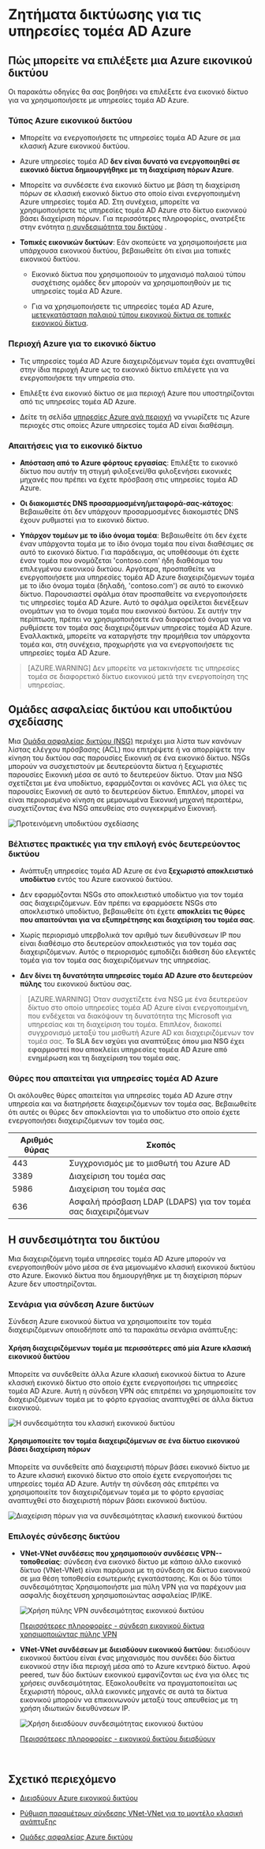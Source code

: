 <properties
    pageTitle="Azure υπηρεσίες τομέα AD: Γενικές οδηγίες δικτύωση | Microsoft Azure"
    description="Ζητήματα δικτύωσης για υπηρεσίες τομέα Active Directory Azure"
    services="active-directory-ds"
    documentationCenter=""
    authors="mahesh-unnikrishnan"
    manager="stevenpo"
    editor="curtand"/>

<tags
    ms.service="active-directory-ds"
    ms.workload="identity"
    ms.tgt_pltfrm="na"
    ms.devlang="na"
    ms.topic="article"
    ms.date="10/18/2016"
    ms.author="maheshu"/>

# <a name="networking-considerations-for-azure-ad-domain-services"></a>Ζητήματα δικτύωσης για τις υπηρεσίες τομέα AD Azure

## <a name="how-to-select-an-azure-virtual-network"></a>Πώς μπορείτε να επιλέξετε μια Azure εικονικού δικτύου
Οι παρακάτω οδηγίες θα σας βοηθήσει να επιλέξετε ένα εικονικό δίκτυο για να χρησιμοποιήσετε με υπηρεσίες τομέα AD Azure.

### <a name="type-of-azure-virtual-network"></a>Τύπος Azure εικονικού δικτύου

- Μπορείτε να ενεργοποιήσετε τις υπηρεσίες τομέα AD Azure σε μια κλασική Azure εικονικού δικτύου.

- Azure υπηρεσίες τομέα AD **δεν είναι δυνατό να ενεργοποιηθεί σε εικονικό δίκτυα δημιουργήθηκε με τη διαχείριση πόρων Azure**.

- Μπορείτε να συνδέσετε ένα εικονικό δίκτυο με βάση τη διαχείριση πόρων σε κλασική εικονικό δίκτυο στο οποίο είναι ενεργοποιημένη Azure υπηρεσίες τομέα AD. Στη συνέχεια, μπορείτε να χρησιμοποιήσετε τις υπηρεσίες τομέα AD Azure στο δίκτυο εικονικού βάσει διαχείριση πόρων. Για περισσότερες πληροφορίες, ανατρέξτε στην ενότητα [η συνδεσιμότητα του δικτύου](active-directory-ds-networking.md#network-connectivity) .

- **Τοπικές εικονικών δικτύων**: Εάν σκοπεύετε να χρησιμοποιήσετε μια υπάρχουσα εικονικού δικτύου, βεβαιωθείτε ότι είναι μια τοπικές εικονικού δικτύου.

    - Εικονικό δίκτυα που χρησιμοποιούν το μηχανισμό παλαιού τύπου συσχέτισης ομάδες δεν μπορούν να χρησιμοποιηθούν με τις υπηρεσίες τομέα AD Azure.

    - Για να χρησιμοποιήσετε τις υπηρεσίες τομέα AD Azure, [μετεγκατάσταση παλαιού τύπου εικονικού δίκτυα σε τοπικές εικονικού δίκτυα](../virtual-network/virtual-networks-migrate-to-regional-vnet.md).


### <a name="azure-region-for-the-virtual-network"></a>Περιοχή Azure για το εικονικό δίκτυο

- Τις υπηρεσίες τομέα AD Azure διαχειριζόμενων τομέα έχει αναπτυχθεί στην ίδια περιοχή Azure ως το εικονικό δίκτυο επιλέγετε για να ενεργοποιήσετε την υπηρεσία στο.

- Επιλέξτε ένα εικονικό δίκτυο σε μια περιοχή Azure που υποστηρίζονται από τις υπηρεσίες τομέα AD Azure.

- Δείτε τη σελίδα [υπηρεσίες Azure ανά περιοχή](https://azure.microsoft.com/regions/#services/) να γνωρίζετε τις Azure περιοχές στις οποίες Azure υπηρεσίες τομέα AD είναι διαθέσιμη.


### <a name="requirements-for-the-virtual-network"></a>Απαιτήσεις για το εικονικό δίκτυο

- **Απόσταση από το Azure φόρτους εργασίας**: Επιλέξτε το εικονικό δίκτυο που αυτήν τη στιγμή φιλοξενεί/θα φιλοξενήσει εικονικές μηχανές που πρέπει να έχετε πρόσβαση στις υπηρεσίες τομέα AD Azure.

- **Οι διακομιστές DNS προσαρμοσμένη/μεταφορά-σας-κάτοχος**: Βεβαιωθείτε ότι δεν υπάρχουν προσαρμοσμένες διακομιστές DNS έχουν ρυθμιστεί για το εικονικό δίκτυο.

- **Υπάρχον τομέων με το ίδιο όνομα τομέα**: Βεβαιωθείτε ότι δεν έχετε έναν υπάρχοντα τομέα με το ίδιο όνομα τομέα που είναι διαθέσιμες σε αυτό το εικονικό δίκτυο. Για παράδειγμα, ας υποθέσουμε ότι έχετε έναν τομέα που ονομάζεται 'contoso.com' ήδη διαθέσιμα του επιλεγμένου εικονικού δικτύου. Αργότερα, προσπαθείτε να ενεργοποιήσετε μια υπηρεσίες τομέα AD Azure διαχειριζόμενων τομέα με το ίδιο όνομα τομέα (δηλαδή, 'contoso.com') σε αυτό το εικονικό δίκτυο. Παρουσιαστεί σφάλμα όταν προσπαθείτε να ενεργοποιήσετε τις υπηρεσίες τομέα AD Azure. Αυτό το σφάλμα οφείλεται διενέξεων ονομάτων για το όνομα τομέα που εικονικού δικτύου. Σε αυτήν την περίπτωση, πρέπει να χρησιμοποιήσετε ένα διαφορετικό όνομα για να ρυθμίσετε τον τομέα σας διαχειριζόμενων υπηρεσίες τομέα AD Azure. Εναλλακτικά, μπορείτε να καταργήστε την προμήθεια τον υπάρχοντα τομέα και, στη συνέχεια, προχωρήστε για να ενεργοποιήσετε τις υπηρεσίες τομέα AD Azure.

> [AZURE.WARNING] Δεν μπορείτε να μετακινήσετε τις υπηρεσίες τομέα σε διαφορετικό δίκτυο εικονικού μετά την ενεργοποίηση της υπηρεσίας.


## <a name="network-security-groups-and-subnet-design"></a>Ομάδες ασφαλείας δικτύου και υποδικτύου σχεδίασης
Μια [Ομάδα ασφαλείας δικτύου (NSG)](../virtual-network/virtual-networks-nsg.md) περιέχει μια λίστα των κανόνων λίστας ελέγχου πρόσβασης (ACL) που επιτρέψετε ή να απορρίψετε την κίνηση του δικτύου σας παρουσίες Εικονική σε ένα εικονικό δίκτυο. NSGs μπορούν να συσχετιστούν με δευτερεύοντα δίκτυα ή ξεχωριστές παρουσίες Εικονική μέσα σε αυτό το δευτερεύον δίκτυο. Όταν μια NSG σχετίζεται με ένα υποδίκτυο, εφαρμόζονται οι κανόνες ACL για όλες τις παρουσίες Εικονική σε αυτό το δευτερεύον δίκτυο. Επιπλέον, μπορεί να είναι περιορισμένο κίνηση σε μεμονωμένα Εικονική μηχανή περαιτέρω, συσχετίζοντας ένα NSG απευθείας στο συγκεκριμένο Εικονική.

![Προτεινόμενη υποδικτύου σχεδίασης](./media/active-directory-domain-services-design-guide/vnet-subnet-design.png)


### <a name="best-practices-for-choosing-a-subnet"></a>Βέλτιστες πρακτικές για την επιλογή ενός δευτερεύοντος δικτύου
- Ανάπτυξη υπηρεσίες τομέα AD Azure σε ένα **ξεχωριστό αποκλειστικό υποδίκτυο** εντός του Azure εικονικού δικτύου.

- Δεν εφαρμόζονται NSGs στο αποκλειστικό υποδίκτυο για τον τομέα σας διαχειριζόμενων. Εάν πρέπει να εφαρμόσετε NSGs στο αποκλειστικό υποδίκτυο, βεβαιωθείτε ότι έχετε **αποκλείει τις θύρες που απαιτούνται για να εξυπηρέτησης και διαχείριση του τομέα σας**.

- Χωρίς περιορισμό υπερβολικά τον αριθμό των διευθύνσεων IP που είναι διαθέσιμο στο δευτερεύον αποκλειστικός για τον τομέα σας διαχειριζόμενων. Αυτός ο περιορισμός εμποδίζει διάθεση δύο ελεγκτές τομέα για τον τομέα σας διαχειριζόμενων της υπηρεσίας.

- **Δεν δίνει τη δυνατότητα υπηρεσίες τομέα AD Azure στο δευτερεύον πύλης** του εικονικού δικτύου σας.


> [AZURE.WARNING] Όταν συσχετίζετε ένα NSG με ένα δευτερεύον δίκτυο στο οποίο υπηρεσίες τομέα AD Azure είναι ενεργοποιημένη, που ενδέχεται να διακόψουν τη δυνατότητα της Microsoft για υπηρεσίας και τη διαχείριση του τομέα. Επιπλέον, διακοπεί συγχρονισμό μεταξύ του μισθωτή Azure AD και διαχειριζόμενων τον τομέα σας. **Το SLA δεν ισχύει για αναπτύξεις όπου μια NSG έχει εφαρμοστεί που αποκλείει υπηρεσίες τομέα AD Azure από ενημέρωση και τη διαχείριση του τομέα σας.**


### <a name="ports-required-for-azure-ad-domain-services"></a>Θύρες που απαιτείται για υπηρεσίες τομέα AD Azure
Οι ακόλουθες θύρες απαιτείται για υπηρεσίες τομέα AD Azure στην υπηρεσία και να διατηρήσετε διαχειριζόμενων τον τομέα σας. Βεβαιωθείτε ότι αυτές οι θύρες δεν αποκλείονται για το υποδίκτυο στο οποίο έχετε ενεργοποιήσει διαχειριζόμενων τον τομέα σας.

| Αριθμός θύρας | Σκοπός |
|---|---|
| 443 | Συγχρονισμός με το μισθωτή του Azure AD |
| 3389 | Διαχείριση του τομέα σας |
| 5986 | Διαχείριση του τομέα σας |
| 636 | Ασφαλή πρόσβαση LDAP (LDAPS) για τον τομέα σας διαχειριζόμενων |



## <a name="network-connectivity"></a>Η συνδεσιμότητα του δικτύου
Μια διαχειριζόμενη τομέα υπηρεσίες τομέα AD Azure μπορούν να ενεργοποιηθούν μόνο μέσα σε ένα μεμονωμένο κλασική εικονικού δικτύου στο Azure. Εικονικό δίκτυα που δημιουργήθηκε με τη διαχείριση πόρων Azure δεν υποστηρίζονται.


### <a name="scenarios-for-connecting-azure-networks"></a>Σενάρια για σύνδεση Azure δικτύων
Σύνδεση Azure εικονικού δίκτυα να χρησιμοποιείτε τον τομέα διαχειριζόμενων οποιοδήποτε από τα παρακάτω σενάρια ανάπτυξης:

#### <a name="use-the-managed-domain-in-more-than-one-azure-classic-virtual-network"></a>Χρήση διαχειριζόμενων τομέα με περισσότερες από μία Azure κλασική εικονικού δικτύου
Μπορείτε να συνδεθείτε άλλα Azure κλασική εικονικού δίκτυα το Azure κλασική εικονικό δίκτυο στο οποίο έχετε ενεργοποιήσει τις υπηρεσίες τομέα AD Azure. Αυτή η σύνδεση VPN σάς επιτρέπει να χρησιμοποιείτε τον διαχειριζόμενων τομέα με το φόρτο εργασίας αναπτυχθεί σε άλλα δίκτυα εικονικού.

![Η συνδεσιμότητα του κλασική εικονικού δικτύου](./media/active-directory-domain-services-design-guide/classic-vnet-connectivity.png)

#### <a name="use-the-managed-domain-in-a-resource-manager-based-virtual-network"></a>Χρησιμοποιείτε τον τομέα διαχειριζόμενων σε ένα δίκτυο εικονικού βάσει διαχείριση πόρων
Μπορείτε να συνδεθείτε από διαχειριστή πόρων βάσει εικονικό δίκτυο με το Azure κλασική εικονικό δίκτυο στο οποίο έχετε ενεργοποιήσει τις υπηρεσίες τομέα AD Azure. Αυτήν τη σύνδεση σάς επιτρέπει να χρησιμοποιείτε τον διαχειριζόμενων τομέα με το φόρτο εργασίας αναπτυχθεί στο διαχειριστή πόρων βάσει εικονικού δικτύου.

![Διαχείριση πόρων για να συνδεσιμότητας κλασική εικονικού δικτύου](./media/active-directory-domain-services-design-guide/classic-arm-vnet-connectivity.png)


### <a name="network-connection-options"></a>Επιλογές σύνδεσης δικτύου

- **VNet-VNet συνδέσεις που χρησιμοποιούν συνδέσεις VPN--τοποθεσίας**: σύνδεση ένα εικονικό δίκτυο με κάποιο άλλο εικονικό δίκτυο (VNet-VNet) είναι παρόμοια με τη σύνδεση σε δίκτυο εικονικού σε μια θέση τοποθεσία εσωτερικής εγκατάστασης. Και οι δύο τύποι συνδεσιμότητας Χρησιμοποιήστε μια πύλη VPN για να παρέχουν μια ασφαλής διοχέτευση χρησιμοποιώντας ασφαλείας IP/IKE.

    ![Χρήση πύλης VPN συνδεσιμότητας εικονικού δικτύου](./media/active-directory-domain-services-design-guide/vnet-connection-vpn-gateway.jpg)

    [Περισσότερες πληροφορίες - σύνδεση εικονικού δίκτυα χρησιμοποιώντας πύλης VPN](../vpn-gateway/virtual-networks-configure-vnet-to-vnet-connection.md)


- **VNet-VNet συνδέσεων με διεισδύουν εικονικού δικτύου**: διεισδύουν εικονικού δικτύου είναι ένας μηχανισμός που συνδέει δύο δίκτυα εικονικού στην ίδια περιοχή μέσα από το Azure κεντρικό δίκτυο. Αφού peered, των δύο δικτύων εικονικού εμφανίζονται ως ένα για όλες τις χρήσεις συνδεσιμότητας. Εξακολουθείτε να πραγματοποιείται ως ξεχωριστή πόρους, αλλά εικονικές μηχανές σε αυτά τα δίκτυα εικονικού μπορούν να επικοινωνούν μεταξύ τους απευθείας με τη χρήση ιδιωτικών διευθύνσεων IP.

    ![Χρήση διεισδύουν συνδεσιμότητας εικονικού δικτύου](./media/active-directory-domain-services-design-guide/vnet-peering.png)

    [Περισσότερες πληροφορίες - εικονικού δικτύου διεισδύουν](../virtual-network/virtual-network-peering-overview.md)



<br>

## <a name="related-content"></a>Σχετικό περιεχόμενο

- [Διεισδύουν Azure εικονικού δικτύου](../virtual-network/virtual-network-peering-overview.md)

- [Ρύθμιση παραμέτρων σύνδεσης VNet-VNet για το μοντέλο κλασική ανάπτυξης](../vpn-gateway/virtual-networks-configure-vnet-to-vnet-connection.md)

- [Ομάδες ασφαλείας Azure δικτύου](../virtual-network/virtual-networks-nsg.md)
